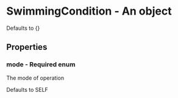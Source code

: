 

# SwimmingCondition - An object



Defaults to {}



## Properties



### mode - Required enum



 The mode of operation



Defaults to SELF

